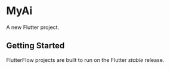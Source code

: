 # MyAi

A new Flutter project.

## Getting Started

FlutterFlow projects are built to run on the Flutter _stable_ release.
